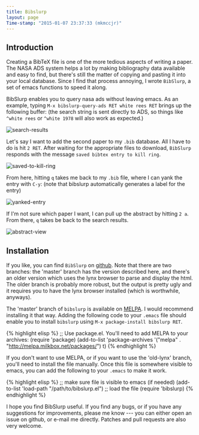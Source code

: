 ```yaml
---
title: Bibslurp
layout: page
Time-stamp: "2015-01-07 23:37:33 (mkmccjr)"
---
```


Introduction
------------

Creating a BibTeX file is one of the more tedious aspects of writing
a paper.  The NASA ADS system helps a lot by making bibliography
data available and easy to find, but there's still the matter of
copying and pasting it into your local database.  Since I find that
process annoying, I wrote `BibSlurp`, a set of emacs functions to
speed it along.

BibSlurp enables you to query nasa ads without leaving emacs.  As an
example, typing `M-x bibslurp-query-ads RET white rees RET` brings up
the following buffer: (the search string is sent directly to ADS, so
things like `^white rees` or `^white 1978` will also work as
expected.)

![search-results]({{site.url}}/images/search-results.png "search-results")

Let's say I want to add the second paper to my `.bib` database.
All I have to do is  hit `2 RET`.  After waiting for the
appropriate files to download, `BibSlurp` responds with the message
`saved bibtex entry to kill ring`.

![saved-to-kill-ring]({{site.url}}/images/saved-to-kill-ring.png "saved-to-kill-ring")

From here, hitting `q` takes me back to my `.bib` file, where I can
yank the entry with `C-y`: (note that bibslurp automatically
generates a label for the entry)

![yanked-entry]({{site.url}}/images/yanked-entry.png "yanked-entry")

If I'm not sure which paper I want, I can pull up the abstract by
hitting `2 a`.  From there, `q` takes be back to the search
results.

![abstract-view]({{site.url}}/images/abstract-view.png "abstract-view")


Installation
------------

If you like, you can find `BibSlurp` on [github](https://github.com/mkmcc/bibslurp).  Note that there are
two branches: the 'master' branch has the version described here,
and there's an older version which uses the lynx browser to parse
and display the html.  The older branch is probably more robust, but
the output is pretty ugly and it requires you to have the lynx
browser installed (which is worthwhile, anyways).

The 'master' branch of `bibslurp` is available on [MELPA](http://melpa.milkbox.net/).  I would
recommend installing it that way.  Adding the following code to your
`.emacs` file should enable you to install `bibslurp` using `M-x
package-install bibslurp RET`.

{% highlight elisp %}
;; Use package.el. You'll need to add MELPA to your archives:
(require 'package)
(add-to-list 'package-archives
'("melpa" . "http://melpa.milkbox.net/packages/") t)
{% endhighlight %}

If you don't want to use MELPA, or if you want to use the 'old-lynx'
branch, you'll need to install the file manually.  Once this file is
somewhere visible to emacs, you can add the following to your
`.emacs` to make it work.

{% highlight elisp %}
;; make sure file is visible to emacs (if needed)
(add-to-list 'load-path "/path/to/bibslurp.el")
;; load the file
(require 'bibslurp)
{% endhighlight %}

I hope you find BibSlurp useful.  If you find any bugs, or if you
have any suggestions for improvements, please me know --- you can
either open an issue on github, or e-mail me directly.  Patches and
pull requests are also very welcome.
